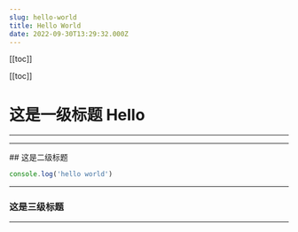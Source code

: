 ```yaml
---
slug: hello-world
title: Hello World
date: 2022-09-30T13:29:32.000Z
---
```


[[toc]]

[[toc]]

<a name="6781cf93"></a>
# 这是一级标题 Hello

---

<hr class="!my-50" />
<a name="ea3ad274"></a>
## 这是二级标题

```javascript
console.log('hello world')
```

---


<a name="fc3b7b80"></a>
### 这是三级标题

---

